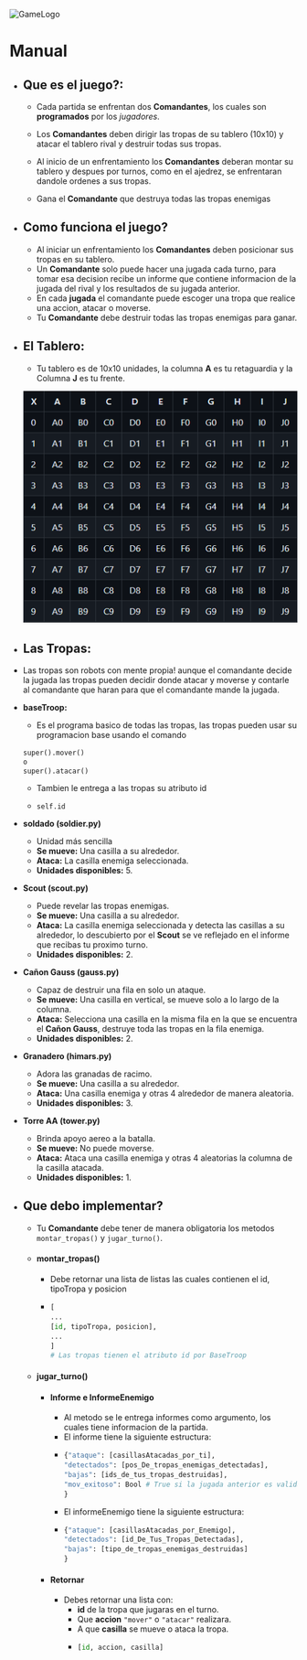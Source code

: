 
![GameLogo](https://res.cloudinary.com/darhaqq0v/image/upload/v1699367037/DCCommanders-07-11-2023_bjqn5k.png)

# Manual
* ## Que es el juego?:
  * Cada partida se enfrentan dos **Comandantes**, los cuales son **programados** por los _jugadores_. 
  * Los **Comandantes** deben dirigir las tropas de su tablero (10x10) y atacar el tablero rival y destruir todas sus tropas. 
  * Al inicio de un enfrentamiento los **Comandantes** deberan montar su tablero y despues por turnos, como en el ajedrez, se enfrentaran dandole ordenes a sus tropas.

  * Gana el **Comandante** que destruya todas las tropas enemigas

* ## Como funciona el juego?
  * Al iniciar un enfrentamiento los **Comandantes** deben posicionar sus tropas en su tablero. 
  * Un **Comandante** solo puede hacer una jugada cada turno, para tomar esa decision recibe un informe que contiene informacion de la jugada del rival y los resultados de su jugada anterior. 
  * En cada **jugada** el comandante puede escoger una tropa que realice una accion, atacar o moverse.
  * Tu **Comandante** debe destruir todas las tropas enemigas para ganar.

* ## El Tablero:
  * Tu tablero es de 10x10 unidades, la columna **A** es tu retaguardia y la Columna **J** es tu frente.
  
  ![Tablero](img_1.png)




* ## Las Tropas:
* Las tropas son robots con mente propia! aunque el comandante decide la jugada las tropas pueden decidir donde atacar y moverse y contarle al comandante que haran para que el comandante mande la jugada.

* **baseTroop:**

  * Es el programa basico de todas las tropas, las tropas pueden usar su programacion base usando el comando 
  ```python3 
  super().mover()
  o
  super().atacar()
  ```
  * Tambien le entrega a las tropas su atributo id 
  * ```python3
    self.id

* **soldado (soldier.py)**
  * Unidad más sencilla 
  * **Se mueve:** Una casilla a su alrededor.
  * **Ataca:** La casilla enemiga seleccionada.
  * **Unidades disponibles:** 5.

* **Scout (scout.py)**
  * Puede revelar las tropas enemigas.
  * **Se mueve:** Una casilla a su alrededor.
  * **Ataca:** La casilla enemiga seleccionada y detecta las casillas a su alrededor, lo descubierto por el **Scout** se ve reflejado en el informe que recibas tu proximo turno.
  * **Unidades disponibles:** 2.

* **Cañon Gauss (gauss.py)**
  * Capaz de destruir una fila en solo un ataque.
  * **Se mueve:** Una casilla en vertical, se mueve solo a lo largo de la columna.
  * **Ataca:** Selecciona una casilla en la misma fila en la que se encuentra el **Cañon Gauss**, destruye toda las tropas en la fila enemiga.
  * **Unidades disponibles:** 2.

* **Granadero (himars.py)**
  * Adora las granadas de racimo.
  * **Se mueve:** Una casilla a su alrededor.
  * **Ataca:** Una casilla enemiga y otras 4 alrededor de manera aleatoria.
  * **Unidades disponibles:** 3.

* **Torre AA (tower.py)**
  * Brinda apoyo aereo a la batalla.
  * **Se mueve:** No puede moverse.
  * **Ataca:** Ataca una casilla enemiga y otras 4 aleatorias la columna de la casilla atacada.
  * **Unidades disponibles:** 1.
* ## Que debo implementar?
  * Tu **Comandante** debe tener de manera obligatoria los metodos ```montar_tropas()``` y  ```jugar_turno()```.
  * #### montar_tropas()
    * Debe retornar una lista de listas las cuales contienen el id, tipoTropa y posicion
    * ```python 
      [
      ...
      [id, tipoTropa, posicion],
      ...
      ]
      # Las tropas tienen el atributo id por BaseTroop
    
  * #### jugar_turno()
    * #### Informe e InformeEnemigo
      * Al metodo se le entrega informes como argumento, los cuales tiene informacion de la partida.
      * El informe tiene la siguiente estructura:
      * ```python
        {"ataque": [casillasAtacadas_por_ti],
        "detectados": [pos_De_tropas_enemigas_detectadas],
        "bajas": [ids_de_tus_tropas_destruidas],
        "mov_exitoso": Bool # True si la jugada anterior es valida, False si no
        }
      * El informeEnemigo tiene la siguiente estructura:
      * ```python
        {"ataque": [casillasAtacadas_por_Enemigo],
        "detectados": [id_De_Tus_Tropas_Detectadas],
        "bajas": [tipo_de_tropas_enemigas_destruidas]
        }
    * #### Retornar
      * Debes retornar una lista con: 
        * **id** de la tropa que jugaras en el turno.
        * Que **accion** ```"mover"``` o ```"atacar"``` realizara.
        * A que **casilla** se mueve o ataca la tropa.
        * ```python
          [id, accion, casilla]
      